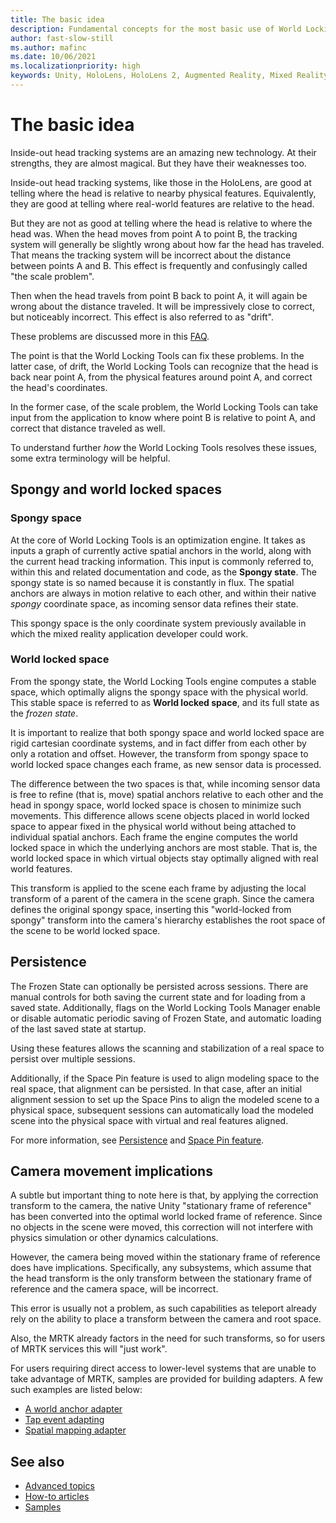 ```yaml
---
title: The basic idea
description: Fundamental concepts for the most basic use of World Locking Tools.
author: fast-slow-still
ms.author: mafinc
ms.date: 10/06/2021
ms.localizationpriority: high
keywords: Unity, HoloLens, HoloLens 2, Augmented Reality, Mixed Reality, ARCore, ARKit, development, MRTK
---
```


# The basic idea

Inside-out head tracking systems are an amazing new technology. At their strengths, they are almost magical. But they have their weaknesses too.

Inside-out head tracking systems, like those in the HoloLens, are good at telling where the head is relative to nearby physical features. Equivalently, they are good at telling where real-world features are relative to the head.

But they are not as good at telling where the head is relative to where the head was. When the head moves from point A to point B, the tracking system will generally be slightly wrong about how far the head has traveled. That means the tracking system will be incorrect about the distance between points A and B. This effect is frequently and confusingly called "the scale problem".

Then when the head travels from point B back to point A, it will again be wrong about the distance traveled. It will be impressively close to correct, but noticeably incorrect. This effect is also referred to as "drift".

These problems are discussed more in this [FAQ](../IntroFAQ.md#why-are-the-virtual-and-real-world-markers-inconsistent).

The point is that the World Locking Tools can fix these problems. In the latter case, of drift, the World Locking Tools can recognize that the head is back near point A, from the physical features around point A, and correct the head's coordinates.

In the former case, of the scale problem, the World Locking Tools can take input from the application to know where point B is relative to point A, and correct that distance traveled as well.

To understand further _how_ the World Locking Tools resolves these issues, some extra terminology will be helpful.

## Spongy and world locked spaces

### Spongy space

At the core of World Locking Tools is an optimization engine. It takes as inputs a graph of currently active spatial anchors in the world, along with the current head tracking information. This input is commonly referred to, within this and related documentation and code, as the **Spongy state**. The spongy state is so named because it is constantly in flux. The spatial anchors are always in motion relative to each other, and within their native *spongy* coordinate space, as incoming sensor data refines their state.

This spongy space is the only coordinate system previously available in which the mixed reality application developer could work.

### World locked space

From the spongy state, the World Locking Tools engine computes a stable space, which optimally aligns the spongy space with the physical world. This stable space is referred to as **World locked space**, and its full state as the *frozen state*.

It is important to realize that both spongy space and world locked space are rigid cartesian coordinate systems, and in fact differ from each other by only a rotation and offset. However, the transform from spongy space to world locked space changes each frame, as new sensor data is processed.

The difference between the two spaces is that, while incoming sensor data is free to refine (that is, move) spatial anchors relative to each other and the head in spongy space, world locked space is chosen to minimize such movements. This difference allows scene objects placed in world locked space to appear fixed in the physical world without being attached to individual spatial anchors. Each frame the engine computes the world locked space in which the underlying anchors are most stable. That is, the world locked space in which virtual objects stay optimally aligned with real world features.

This transform is applied to the scene each frame by adjusting the local transform of a parent of the camera in the scene graph. Since the camera defines the original spongy space, inserting this "world-locked from spongy" transform into the camera's hierarchy establishes the root space of the scene to be world locked space.

## Persistence

The Frozen State can optionally be persisted across sessions. There are manual controls for both saving the current state and for loading from a saved state. Additionally, flags on the World Locking Tools Manager enable or disable automatic periodic saving of Frozen State, and automatic loading of the last saved state at startup.

Using these features allows the scanning and stabilization of a real space to persist over multiple sessions. 

Additionally, if the Space Pin feature is used to align modeling space to the real space, that alignment can be persisted. In that case, after an initial alignment session to set up the Space Pins to align the modeled scene to a physical space, subsequent sessions can automatically load the modeled scene into the physical space with virtual and real features aligned.

For more information, see [Persistence](Advanced/Persistence.md) and [Space Pin feature](Advanced/SpacePins.md).

## Camera movement implications

A subtle but important thing to note here is that, by applying the correction transform to the camera, the native Unity "stationary frame of reference" has been converted into the optimal world locked frame of reference. Since no objects in the scene were moved, this correction will not interfere with physics simulation or other dynamics calculations.

However, the camera being moved within the stationary frame of reference does have implications. Specifically, any subsystems, which assume that the head transform is the only transform between the stationary frame of reference and the camera space, will be incorrect.

This error is usually not a problem, as such capabilities as teleport already rely on the ability to place a transform between the camera and root space.

Also, the MRTK already factors in the need for such transforms, so for users of MRTK services this will "just work".

For users requiring direct access to lower-level systems that are unable to take advantage of MRTK, samples are provided for building adapters. A few such examples are listed below:

* [A world anchor adapter](xref:Microsoft.MixedReality.WorldLocking.Tools.WorldAnchorAdapter)
* [Tap event adapting](xref:Microsoft.MixedReality.WorldLocking.Tools.FrozenTapToAdd)
* [Spatial mapping adapter](xref:Microsoft.MixedReality.WorldLocking.Tools.FrozenSpatialMapping)

## See also

* [Advanced topics](AdvancedConcepts.md)
* [How-to articles](../HowTos.md)
* [Samples](../HowTos/SampleApplications.md)

